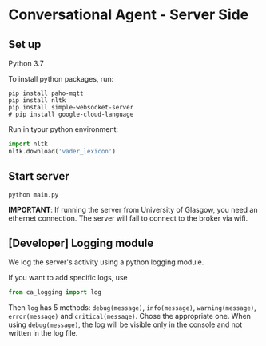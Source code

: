 # Conversational Agent - Server Side

## Set up

Python 3.7

To install python packages, run:
```shell
pip install paho-mqtt
pip install nltk
pip install simple-websocket-server
# pip install google-cloud-language
```

Run in tyour python environment:
```python
import nltk
nltk.download('vader_lexicon')
```

## Start server

```shell
python main.py
```

__IMPORTANT__: If running the server from University of Glasgow, you need an ethernet connection.
The server will fail to connect to the broker via wifi.

## [Developer] Logging module

We log the server's activity using a python logging module.

If you want to add specific logs, use 
```python 
from ca_logging import log
``` 
Then `log` has 5 methods: `debug(message)`, `info(message)`, `warning(message)`, `error(message)` and `critical(message)`. Chose the appropriate one. When using `debug(message)`, the log will be visible only in the console and not written in the log file. 
